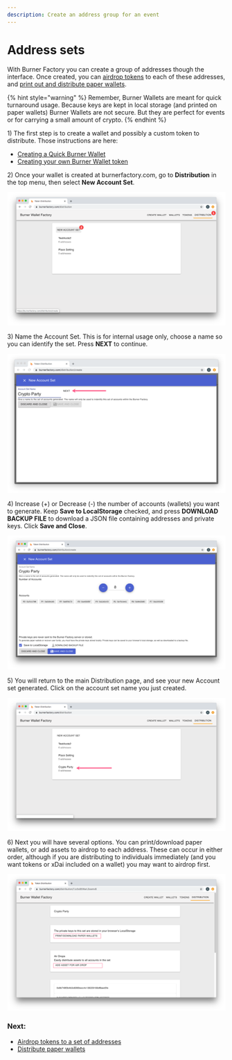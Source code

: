 ```yaml
---
description: Create an address group for an event
---
```


# Address sets

With Burner Factory you can create a group of addresses though the interface. Once created, you can [airdrop tokens](airdrop-tokens-to-an-address-set.md) to each of these addresses, and [print out and distribute paper wallets](distribute-paper-wallets.md). 

{% hint style="warning" %}
Remember, Burner Wallets are meant for quick turnaround usage. Because keys are kept in local storage \(and printed on paper wallets\) Burner Wallets are not secure. But they are perfect for events or for carrying a small amount of crypto.
{% endhint %}

1\) The first step is to create a wallet and possibly a custom token to distribute. Those instructions are here:

* [Creating a Quick Burner Wallet](../creating-a-quick-burner-wallet.md)
* [Creating your own Burner Wallet token](../creating-your-own-burner-wallet-token.md)

2\) Once your wallet is created at burnerfactory.com, go to **Distribution** in the top menu, then select **New Account Set**.

![](../../../../.gitbook/assets/new_account_set.png)

3\) Name the Account Set. This is for internal usage only, choose a name so you can identify the set. Press **NEXT** to continue.

![](../../../../.gitbook/assets/next.png)

4\) Increase \(+\) or Decrease \(-\) the number of accounts \(wallets\) you want to generate. Keep **Save to LocalStorage** checked, and press **DOWNLOAD BACKUP FILE** to download a JSON file containing addresses and private keys. Click **Save and Close**.

![](../../../../.gitbook/assets/new_account_set2.png)

5\) You will return to the main Distribution page, and see your new Account set generated. Click on the account set name you just created.

![](../../../../.gitbook/assets/acctset4.png)

6\) Next you will have several options. You can print/download paper wallets, or add assets to airdrop to each address. These can occur in either order, although if you are distributing to individuals immediately \(and you want tokens or xDai included on a wallet\) you may want to airdrop first.

![](../../../../.gitbook/assets/2_options.png)

### Next:

* [Airdrop tokens to a set of addresses](airdrop-tokens-to-an-address-set.md)
* [Distribute paper wallets](distribute-paper-wallets.md)

